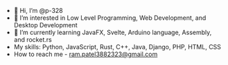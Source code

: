 - 👋 Hi, I’m @p-328
- 👀 I’m interested in Low Level Programming, Web Development, and Desktop Development
- 🌱 I’m currently learning JavaFX, Svelte, Arduino language, Assembly, and rocket.rs
- My skills: Python, JavaScript, Rust, C++, Java, Django, PHP, HTML, CSS
- How to reach me - ram.patel3882323@gmail.com 

<!---
p-328/p-328 is a ✨ special ✨ repository because its `README.md` (this file) appears on your GitHub profile.
You can click the Preview link to take a look at your changes.
--->
